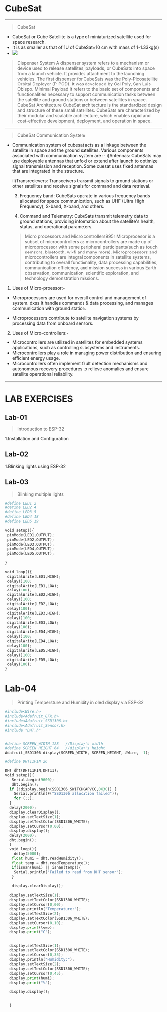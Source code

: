 # CubeSat 
---
> CubeSat
-  CubeSat or Cube Satellite is a type of miniaturized satellite used for space research.
-  It is as smaller as that of 1U of CubeSat=10 cm with mass of 1-1.33kg(s)
-  ![](https://i0.wp.com/asiatimes.com/wp-content/uploads/2021/07/CubeSat.png?resize=1568%2C1029&ssl=1)
> Dispenser System
 A dispenser system refers to a mechanism or device used to release satellites, payloads, or CubeSats into space from a launch vehicle.
 It provides attachment to the launching vehicles.
 The first dispenser for CubeSats was the Poly-Picosatellite Orbital Deployer (P-POD). It was developed by Cal Poly, San Luis Obispo.
> Minimal Payload
  It refers to the basic set of components and functionalities necessary to support communication tasks between the satellite and ground stations or between satellites in space.
> CubeSat Architecture
 CubeSat architecture is the standardized design and structure of these small satellites. CubeSats are characterized by their modular and scalable architecture, which enables rapid and cost-effective development, deployment, and operation in space.
- ---
> CubeSat Communication System
- Communication system of cubesat acts as a linkage between the satellite in space and the ground satellites. Various components associated with communication system are :-
    i)Antennas:
    CubeSats may use deployable antennas that unfold or extend after launch to optimize signal transmission and reception. Some cuesat uses fixed antennas that are integrated in the structure.
  
  ii)Transrecievers:
   Transceivers transmit signals to ground stations or other satellites and receive signals for command and data retrieval.
  
  3. Frequency band:
   CubeSats operate in various frequency bands allocated for space communication, such as UHF (Ultra High Frequency), S-band, X-band, and others.

  4. Command and Telemetry:
  CubeSats transmit telemetry data to ground stations, providing information about the satellite's health, status, and operational parameters.
  
  > Micro processors and Micro controllers995r
     Microprocesor is a subset of microcontrollers as microcontrollers are made up of microprocessor with some peripheral participants(such as touch semsors, bluetooth, wi-fi and many more).
   Microprocessors and microcontrollers are integral components in satellite systems, contributing to overall functionality, data processing capabilities, communication efficiency, and mission success in various Earth observation, communication, scientific exploration, and technology demonstration missions.
1. Uses of Micro-proessor:-
+ Microprocessors are used for overall control and management of system.
dxss It handles commands & data processing, and manages communication with ground station.
- Microprocessors contribute to satellite navigation systems by processing data from onboard sensors.

2. Uses of Micro-controllers:-
- Microcontrollers are utilized in satellites for embedded systems applications, such as controlling subsystems and instruments.
- Microcontrollers play a role in managing power distribution and ensuring efficient energy usage.
- Microcontrollers often implement fault detection mechanisms and autonomous recovery procedures to relieve anomalies and ensure satellite operational reliability.
---
# LAB EXERCISES
## **Lab-01**
> Introduction to ESP-32

1.Installation and Configuration
## **Lab-02**
1.Blinking lights using ESP-32
## **Lab-03**
> Blinking multiple lights
 ```python
#define LED1 2
#define LED2 4
#define LED3 5
#define LED4 18
#define LED5 19

void setup(){
  pinMode(LED1,OUTPUT);
  pinMode(LED2,OUTPUT);
  pinMode(LED3,OUTPUT);
  pinMode(LED4,OUTPUT);
  pinMode(LED5,OUTPUT);
  
}

void loop(){
  digitalWrite(LED1,HIGH);
  delay()100;
  digitalWrite(LED1,LOW);
  delay(100);
  digitalWrite(LED2,HIGH);
  delay()100;
  digitalWrite(LED2,LOW);
  delay(100);
  digitalWrite(LED3,HIGH);
  delay()100;
  digitalWrite(LED3,LOW);
  delay(100);
  digitalWrite(LED4,HIGH);
  delay()100;
  digitalWrite(LED4,LOW);
  delay(100);
  digitalWrite(LED5,HIGH);
  delay()100;
  digitalWrite(LED5,LOW);
  delay(100);
}
```

# Lab-04
> Printing Tempersture and Humidity in oled display via ESP-32
```python
#include<Wire.h>
#include<Adafruit_GFX.h>
#include<Adafruit_SSD1306.h>
#include<Adafruit_Sensor.h>
#include "DHT.h"


#define SCREEN_WIDTH 128   //Display's width
#define SCREEN_HEIGHT 64   //display's height
Adafruit_SSD1306 display(SCREEN_WIDTH, SCREEN_HEIGHT, &Wire, -1);

#define DHT11PIN 26

DHT dht(DHT11PIN,DHT11);
void setup(){
   Serial.begin(9600);
   dht.begin();
  if (!display.begin(SSD1306_SWITCHCAPVCC,0X3C)) {
    Serial.println(F("SSD1306 allocation failed"));
    for (;;);
  }
  delay(2000);
  display.clearDisplay();
  display.setTextSize(1);
  display.setTextColor(SSD1306_WHITE);
  display.setCursor(0,00);
  display.display();
  delay(2000);
  dht.begin();
  }
  void loop(){
    delay(5000);
   float humi = dht.readHumidity();
   float temp = dht.readTemperature();
   if(isnan(humi) || isnan(temp)){
    Serial.println("Failed to read from DHT sensor");
   }

   display.clearDisplay();
   
  display.setTextSize(1);
  display.setTextColor(SSD1306_WHITE);
  display.setCursor(0,00);
  display.println("Temperature:");
  display.setTextSize(2);
  display.setTextColor(SSD1306_WHITE);
  display.setCursor(0,10);
  display.print(temp);
  display.print("C");

  
  display.setTextSize(1);
  display.setTextColor(SSD1306_WHITE);
  display.setCursor(0,35);
  display.println("Humidity:");
  display.setTextSize(2);
  display.setTextColor(SSD1306_WHITE);
  display.setCursor(0,45);
  display.print(humi);
  display.print("%");

  display.display();
  

  }
```
